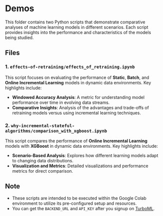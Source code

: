 # Demos

This folder contains two Python scripts that demonstrate comparative analyses of machine learning models in different scenarios. Each script provides insights into the performance and characteristics of the models being studied.

## Files

### 1. `effects-of-retraining/effects_of_retraining.ipynb`
This script focuses on evaluating the performance of **Static**, **Batch**, and **Online Incremental Learning** models in dynamic data environments. Key highlights include:
- **Windowed Accuracy Analysis**: A metric for understanding model performance over time in evolving data streams.
- **Comparative Insights**: Analysis of the advantages and trade-offs of retraining models versus using incremental learning techniques.

### 2. `why-incremental-stateful-algorithms/comparison_with_xgboost.ipynb`
This script compares the performance of **Online Incremental Learning** models with **XGBoost** in dynamic data environments. Key highlights include:
- **Scenario-Based Analysis**: Explores how different learning models adapt to changing data distributions.
- **Visualization and Metrics**: Detailed visualizations and performance metrics for direct comparison.

## Note
- These scripts are intended to be executed within the Google Colab environment to utilize its pre-configured setup and resources.
- You can get the `BACKEND_URL` and `API_KEY` after you signup on [TurboML](https://turboml.com/).
